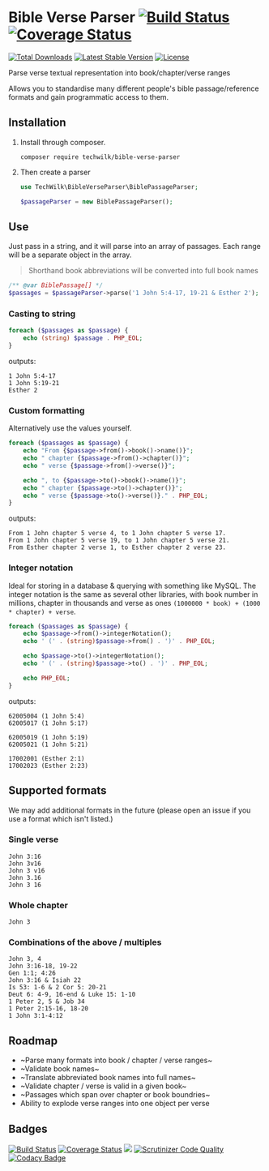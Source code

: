 # Bible Verse Parser [![Build Status](https://travis-ci.org/TechWilk/bible-verse-parser.svg?branch=master)](https://travis-ci.org/TechWilk/bible-verse-parser) [![Coverage Status](https://coveralls.io/repos/github/TechWilk/bible-verse-parser/badge.svg?branch=master)](https://coveralls.io/github/TechWilk/bible-verse-parser?branch=master)

[![Total Downloads](https://img.shields.io/packagist/dt/techwilk/bible-verse-parser.svg)](https://packagist.org/packages/techwilk/bible-verse-parser)
[![Latest Stable Version](https://img.shields.io/packagist/v/techwilk/bible-verse-parser.svg)](https://packagist.org/packages/techwilk/bible-verse-parser)
[![License](https://img.shields.io/packagist/l/techwilk/bible-verse-parser.svg)](https://packagist.org/packages/techwilk/bible-verse-parser)

Parse verse textual representation into book/chapter/verse ranges

Allows you to standardise many different people's bible passage/reference formats and gain programmatic access to them.

## Installation

1.  Install through composer.

    ``` shell
    composer require techwilk/bible-verse-parser
    ```

2.  Then create a parser

    ``` php
    use TechWilk\BibleVerseParser\BiblePassageParser;

    $passageParser = new BiblePassageParser();
    ```

## Use

Just pass in a string, and it will parse into an array of passages.
Each range will be a separate object in the array.

> Shorthand book abbreviations will be converted into full book names

``` php
/** @var BiblePassage[] */
$passages = $passageParser->parse('1 John 5:4-17, 19-21 & Esther 2');
```

### Casting to string

``` php
foreach ($passages as $passage) {
    echo (string) $passage . PHP_EOL;
}
```

outputs:

``` text
1 John 5:4-17
1 John 5:19-21
Esther 2
```

### Custom formatting

Alternatively use the values yourself.

``` php
foreach ($passages as $passage) {
    echo "From {$passage->from()->book()->name()}";
    echo " chapter {$passage->from()->chapter()}";
    echo " verse {$passage->from()->verse()}";

    echo ", to {$passage->to()->book()->name()}";
    echo " chapter {$passage->to()->chapter()}";
    echo " verse {$passage->to()->verse()}." . PHP_EOL;
}
```

outputs:

``` text
From 1 John chapter 5 verse 4, to 1 John chapter 5 verse 17.
From 1 John chapter 5 verse 19, to 1 John chapter 5 verse 21.
From Esther chapter 2 verse 1, to Esther chapter 2 verse 23.
```

### Integer notation

Ideal for storing in a database & querying with something like MySQL. The integer notation is the same as several other libraries, with book number in millions, chapter in thousands and verse as ones `(1000000 * book) + (1000 * chapter) + verse`. 

```php
foreach ($passages as $passage) {
    echo $passage->from()->integerNotation();
    echo ' (' . (string)$passage->from() . ')' . PHP_EOL;

    echo $passage->to()->integerNotation();
    echo ' (' . (string)$passage->to() . ')' . PHP_EOL;

    echo PHP_EOL;
}
```

outputs:

``` text
62005004 (1 John 5:4)
62005017 (1 John 5:17)

62005019 (1 John 5:19)
62005021 (1 John 5:21)

17002001 (Esther 2:1)
17002023 (Esther 2:23)
```

## Supported formats

We may add additional formats in the future (please open an issue if you use a format which isn't listed.)

### Single verse

``` text
John 3:16
John 3v16
John 3 v16
John 3.16
John 3 16
```

### Whole chapter

``` text
John 3
```

### Combinations of the above / multiples

``` text
John 3, 4
John 3:16-18, 19-22
Gen 1:1; 4:26
John 3:16 & Isiah 22
Is 53: 1-6 & 2 Cor 5: 20-21
Deut 6: 4-9, 16-end & Luke 15: 1-10
1 Peter 2, 5 & Job 34
1 Peter 2:15-16, 18-20
1 John 3:1-4:12
```

## Roadmap
-   ~Parse many formats into book / chapter / verse ranges~
-   ~Validate book names~
-   ~Translate abbreviated book names into full names~
-   ~Validate chapter / verse is valid in a given book~
-   ~Passages which span over chapter or book boundries~
-   Ability to explode verse ranges into one object per verse

## Badges

[![Build Status](https://travis-ci.org/TechWilk/bible-verse-parser.svg?branch=master)](https://travis-ci.org/TechWilk/bible-verse-parser)
[![Coverage Status](https://coveralls.io/repos/github/TechWilk/bible-verse-parser/badge.svg?branch=master)](https://coveralls.io/github/TechWilk/bible-verse-parser?branch=master)
[![](https://styleci.io/repos/7548986/shield)](https://styleci.io/repos/7548986)
[![Scrutinizer Code Quality](https://scrutinizer-ci.com/g/TechWilk/bible-verse-parser/badges/quality-score.png?b=master)](https://scrutinizer-ci.com/g/TechWilk/bible-verse-parser/?branch=master)
[![Codacy Badge](https://app.codacy.com/project/badge/Grade/226bff72c3824b3985f64e9327e255c3)](https://www.codacy.com/gh/TechWilk/bible-verse-parser/dashboard?utm_source=github.com&amp;utm_medium=referral&amp;utm_content=TechWilk/bible-verse-parser&amp;utm_campaign=Badge_Grade)
